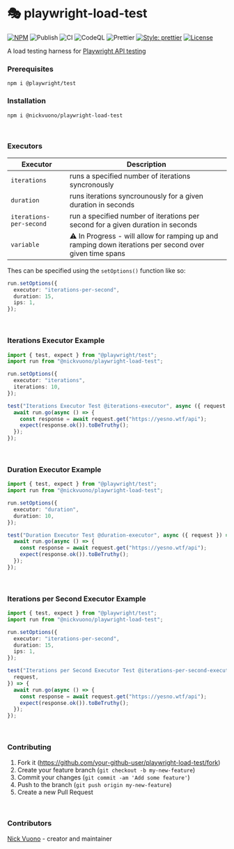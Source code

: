 # 🎭  playwright-load-test

[![NPM](https://img.shields.io/badge/NPM-0.1.1-red.svg)](https://www.npmjs.com/package/@nickvuono/playwright-load-test)
![Publish](https://github.com/nicholasvuono/playwright-load-test/actions/workflows/npm.yml/badge.svg)
![CI](https://github.com/nicholasvuono/playwright-load-test/actions/workflows/build.yml/badge.svg)
![CodeQL](https://github.com/nicholasvuono/playwright-load-test/actions/workflows/codeql.yml/badge.svg)
![Prettier](https://github.com/nicholasvuono/playwright-load-test/actions/workflows/prettier.yml/badge.svg)
[![Style: prettier](https://img.shields.io/badge/Style-prettier-ff69b4.svg)](https://github.com/prettier/prettier)
[![License](https://img.shields.io/badge/License-Apache2.0-red.svg)]([http://opensource.org/licenses/MIT](https://github.com/nicholasvuono/playwright-load-test/blob/main/LICENSE))


A load testing harness for [Playwright API testing](https://playwright.dev/docs/api-testing)

### Prerequisites
`npm i @playwright/test`

### Installation
`npm i @nickvuono/playwright-load-test`

<br>

### Executors

| Executor | Description |
| -------- | ------- |
| `iterations` | runs a specified number of iterations syncronously |
| `duration` | runs iterations syncrounously for a given duration in seconds |
| `iterations-per-second` | run a specified number of iterations per second for a given duration in seconds |
| `variable` | ⚠️ In Progress - will allow for ramping up and ramping down iterations per second over given time spans |

Thes can be specified using the `setOptions()` function like so:
```typescript
run.setOptions({
  executor: "iterations-per-second",
  duration: 15,
  ips: 1,
});
```

<br>

### Iterations Executor Example
```typescript
import { test, expect } from "@playwright/test";
import run from "@nickvuono/playwright-load-test";

run.setOptions({
  executor: "iterations",
  iterations: 10,
});

test("Iterations Executor Test @iterations-executor", async ({ request }) => {
  await run.go(async () => {
    const response = await request.get("https://yesno.wtf/api");
    expect(response.ok()).toBeTruthy();
  });
});
```

<br>

### Duration Executor Example
```typescript
import { test, expect } from "@playwright/test";
import run from "@nickvuono/playwright-load-test";

run.setOptions({
  executor: "duration",
  duration: 10,
});

test("Duration Executor Test @duration-executor", async ({ request }) => {
  await run.go(async () => {
    const response = await request.get("https://yesno.wtf/api");
    expect(response.ok()).toBeTruthy();
  });
});
```

<br>

### Iterations per Second Executor Example
```typescript
import { test, expect } from "@playwright/test";
import run from "@nickvuono/playwright-load-test";

run.setOptions({
  executor: "iterations-per-second",
  duration: 15,
  ips: 1,
});

test("Iterations per Second Executor Test @iterations-per-second-executor", async ({
  request,
}) => {
  await run.go(async () => {
    const response = await request.get("https://yesno.wtf/api");
    expect(response.ok()).toBeTruthy();
  });
});
```

<br>

### Contributing

1. Fork it (<https://github.com/your-github-user/playwright-load-test/fork>)
2. Create your feature branch (`git checkout -b my-new-feature`)
3. Commit your changes (`git commit -am 'Add some feature'`)
4. Push to the branch (`git push origin my-new-feature`)
5. Create a new Pull Request

<br>

### Contributors

[Nick Vuono](https://github.com/nicholasvuono) - creator and maintainer
